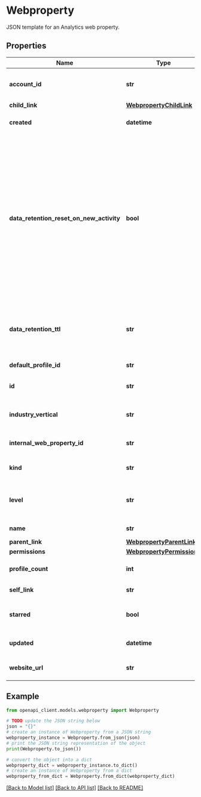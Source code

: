 # Webproperty

JSON template for an Analytics web property.

## Properties

Name | Type | Description | Notes
------------ | ------------- | ------------- | -------------
**account_id** | **str** | Account ID to which this web property belongs. | [optional] 
**child_link** | [**WebpropertyChildLink**](WebpropertyChildLink.md) |  | [optional] 
**created** | **datetime** | Time this web property was created. | [optional] [readonly] 
**data_retention_reset_on_new_activity** | **bool** | Set to true to reset the retention period of the user identifier with each new event from that user (thus setting the expiration date to current time plus retention period). Set to false to delete data associated with the user identifier automatically after the rentention period. This property cannot be set on insert. | [optional] 
**data_retention_ttl** | **str** | The length of time for which user and event data is retained. This property cannot be set on insert. | [optional] 
**default_profile_id** | **str** | Default view (profile) ID. | [optional] 
**id** | **str** | Web property ID of the form UA-XXXXX-YY. | [optional] 
**industry_vertical** | **str** | The industry vertical/category selected for this web property. | [optional] 
**internal_web_property_id** | **str** | Internal ID for this web property. | [optional] [readonly] 
**kind** | **str** | Resource type for Analytics WebProperty. | [optional] [readonly] [default to 'analytics#webproperty']
**level** | **str** | Level for this web property. Possible values are STANDARD or PREMIUM. | [optional] [readonly] 
**name** | **str** | Name of this web property. | [optional] 
**parent_link** | [**WebpropertyParentLink**](WebpropertyParentLink.md) |  | [optional] 
**permissions** | [**WebpropertyPermissions**](WebpropertyPermissions.md) |  | [optional] 
**profile_count** | **int** | View (Profile) count for this web property. | [optional] [readonly] 
**self_link** | **str** | Link for this web property. | [optional] [readonly] 
**starred** | **bool** | Indicates whether this web property is starred or not. | [optional] 
**updated** | **datetime** | Time this web property was last modified. | [optional] [readonly] 
**website_url** | **str** | Website url for this web property. | [optional] 

## Example

```python
from openapi_client.models.webproperty import Webproperty

# TODO update the JSON string below
json = "{}"
# create an instance of Webproperty from a JSON string
webproperty_instance = Webproperty.from_json(json)
# print the JSON string representation of the object
print(Webproperty.to_json())

# convert the object into a dict
webproperty_dict = webproperty_instance.to_dict()
# create an instance of Webproperty from a dict
webproperty_from_dict = Webproperty.from_dict(webproperty_dict)
```
[[Back to Model list]](../README.md#documentation-for-models) [[Back to API list]](../README.md#documentation-for-api-endpoints) [[Back to README]](../README.md)


